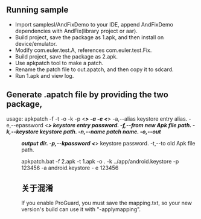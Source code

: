 ## Running sample
- Import samplesI/AndFixDemo to your IDE, append AndFixDemo dependencies with AndFix(library project or aar).
- Build project, save the package as 1.apk, and then install on device/emulator.
- Modify com.euler.test.A, references com.euler.test.Fix.
- Build project, save the package as 2.apk.
- Use apkpatch tool to make a patch.
- Rename the patch file to out.apatch, and then copy it to sdcard.
- Run 1.apk and view log.

## Generate .apatch file by providing the two package,

usage: apkpatch -f <new> -t <old> -o <output> -k <keystore> -p <***> -a <alias> -e <***>
 -a,--alias <alias>     keystore entry alias.
 -e,--epassword <***>   keystore entry password.
 -f,--from <loc>        new Apk file path.
 -k,--keystore <loc>    keystore path.
 -n,--name <name>       patch name.
 -o,--out <dir>         output dir.
 -p,--kpassword <***>   keystore password.
 -t,--to <loc>          old Apk file path.
 
 apkpatch.bat -f 2.apk -t 1.apk -o . -k ../app/android.keystore -p 123456 -a android.keystore - e 123456

## 关于混淆
If you enable ProGuard, you must save the mapping.txt, so your new version's build can use it with "-applymapping".
